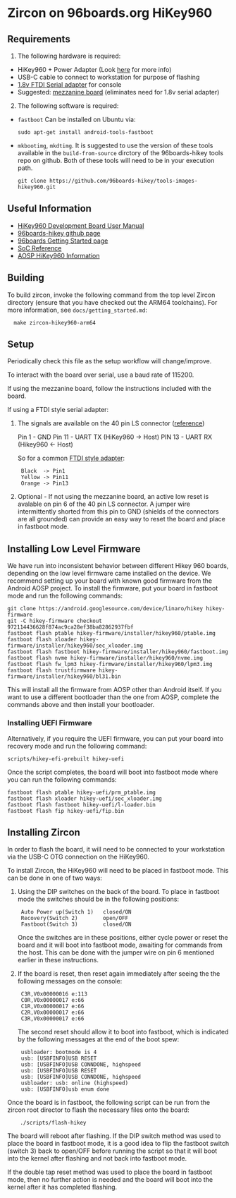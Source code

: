 #  Zircon on 96boards.org HiKey960

## Requirements

1. The following hardware is required:
  + HiKey960 + Power Adapter (Look [here](http://www.96boards.org/product/hikey960/) for more info)
  + USB-C cable to connect to workstation for purpose of flashing
  + [1.8v FTDI Serial adapter](https://www.digikey.com/products/en?keywords=768-1070-ND) for console
  + Suggested: [mezzanine board](https://www.seeedstudio.com/96Boards-UART-p-2525.html) (eliminates need for 1.8v serial adapter)

2. The following software is required:
 + `fastboot` Can be installed on Ubuntu via:

      `sudo apt-get install android-tools-fastboot`

 + `mkbootimg`, `mkdtimg`. It is suggested to use the version of these tools available in the `build-from-source` dirctory of the 96boards-hikey tools repo on github.  Both of these tools will need to be in your execution path.

      `git clone https://github.com/96boards-hikey/tools-images-hikey960.git`


## Useful Information
+ [HiKey960 Development Board User Manual](http://www.96boards.org/documentation/ConsumerEdition/HiKey960/HardwareDocs/HardwareUserManual.md/)
+ [96boards-hikey github page](https://github.com/96boards-hikey)
+ [96boards Getting Started page](http://www.96boards.org/documentation/ConsumerEdition/HiKey960/GettingStarted/README.md/)
+ [SoC Reference](https://github.com/96boards/documentation/raw/master/ConsumerEdition/HiKey960/HardwareDocs/HiKey960_SoC_Reference_Manual.pdf)
+ [AOSP HiKey960 Information](https://source.android.com/source/devices#hikey960)

## Building
To build zircon, invoke the following command from the top level Zircon
directory (ensure that you have checked out the ARM64 toolchains). For more
information, see `docs/getting_started.md`:

      make zircon-hikey960-arm64

## Setup
Periodically check this file as the setup workflow will change/improve.

To interact with the board over serial, use a baud rate of 115200.

If using the mezzanine board, follow the instructions included with the board.

If using a FTDI style serial adapter:

1. The signals are available on the 40 pin LS connector ([reference](https://raw.githubusercontent.com/96boards/documentation/master/ConsumerEdition/HiKey960/AdditionalDocs/Images/Images_HWUserManual/HiKey960_Numbered_Front2.png))

      Pin 1  - GND
        Pin 11 - UART TX (HiKey960 -> Host)
        PIN 13 - UART RX (Hikey960 <- Host)

    So for a common [FTDI style adapter](https://www.digikey.com/products/en?keywords=768-1070-ND):

        Black  -> Pin1
        Yellow -> Pin11
        Orange -> Pin13

2. Optional - If not using the mezzanine board, an active low reset is avalable on pin 6 of the 40 pin LS connector.  A jumper wire intermittently shorted from this pin to GND (shields of the connectors are all grounded) can provide an easy way to reset the board and place in fastboot mode.

## Installing Low Level Firmware

We have run into inconsistent behavior between different Hikey 960 boards, depending on the low level firmware came installed on the device.
We recommend setting up your board with known good firmware from the Android AOSP project.
To install the firmware, put your board in fastboot mode and run the following commands:

    git clone https://android.googlesource.com/device/linaro/hikey hikey-firmware
    git -C hikey-firmware checkout 972114436628f874ac9ca28ef38ba82862937fbf
    fastboot flash ptable hikey-firmware/installer/hikey960/ptable.img
    fastboot flash xloader hikey-firmware/installer/hikey960/sec_xloader.img
    fastboot flash fastboot hikey-firmware/installer/hikey960/fastboot.img
    fastboot flash nvme hikey-firmware/installer/hikey960/nvme.img
    fastboot flash fw_lpm3 hikey-firmware/installer/hikey960/lpm3.img
    fastboot flash trustfirmware hikey-firmware/installer/hikey960/bl31.bin

This will install all the firmware from AOSP other than Android itself.
If you want to use a different bootloader than the one from AOSP, complete the commands above and then install your bootloader.

### Installing UEFI Firmware

Alternatively, if you require the UEFI firmware, you can put your board into recovery mode and run the following command:

    scripts/hikey-efi-prebuilt hikey-uefi

Once the script completes, the board will boot into fastboot mode where you can run the following commands:

    fastboot flash ptable hikey-uefi/prm_ptable.img
    fastboot flash xloader hikey-uefi/sec_xloader.img
    fastboot flash fastboot hikey-uefi/l-loader.bin
    fastboot flash fip hikey-uefi/fip.bin

## Installing Zircon

In order to flash the board, it will need to be connected to your workstation via the USB-C OTG connection on the HiKey960.

To install Zircon, the HiKey960 will need to be placed in fastboot mode.  This can be done in one of two ways:

1. Using the DIP switches on the back of the board.  To place in fastboot mode the switches should be in the following positions:

        Auto Power up(Switch 1)   closed/ON
        Recovery(Switch 2)        open/OFF
        Fastboot(Switch 3)        closed/ON

    Once the switches are in these positions, either cycle power or reset the board and it will boot into fastboot mode, awaiting for commands from the host.  This can be done with the jumper wire on pin 6 mentioned earlier in these instructions.

2. If the board is reset, then reset again immediately after seeing the the following messages on the console:

        C3R,V0x00000016 e:113
        C0R,V0x00000017 e:66
        C1R,V0x00000017 e:66
        C2R,V0x00000017 e:66
        C3R,V0x00000017 e:66

    The second reset should allow it to boot into fastboot, which is indicated by the following messages at the end of the boot spew:

        usbloader: bootmode is 4
        usb: [USBFINFO]USB RESET
        usb: [USBFINFO]USB CONNDONE, highspeed
        usb: [USBFINFO]USB RESET
        usb: [USBFINFO]USB CONNDONE, highspeed
        usbloader: usb: online (highspeed)
        usb: [USBFINFO]usb enum done

Once the board is in fastboot, the following script can be run from the zircon root director to flash the necessary files onto the board:

        ./scripts/flash-hikey

The board will reboot after flashing.  If the DIP switch method was used to place the board in fastboot mode, it is a good idea to flip the fastboot switch (switch 3) back to open/OFF before running the script so that it will boot into the kernel after flashing and not back into fastboot mode.

If the double tap reset method was used to place the board in fastboot mode, then no further action is needed and the board will boot into the kernel after it has completed flashing.
